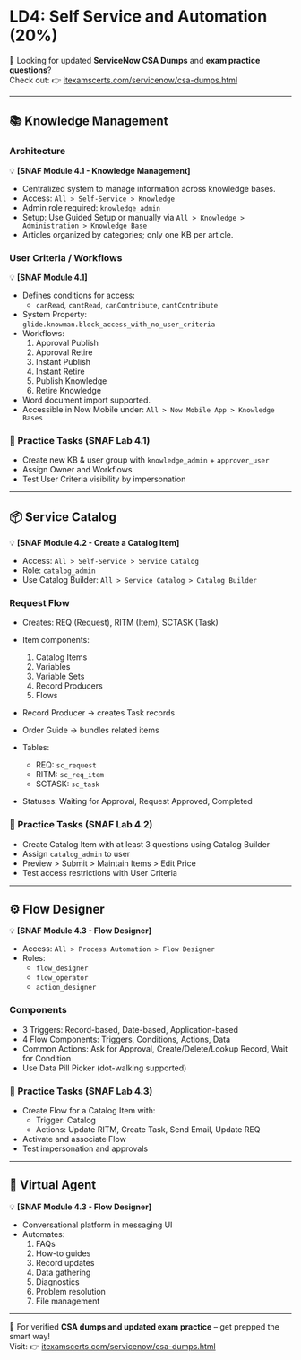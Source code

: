 # LD4: Self Service and Automation (20%)

🔗 Looking for updated **ServiceNow CSA Dumps** and **exam practice questions**?  
Check out: 👉 [itexamscerts.com/servicenow/csa-dumps.html](https://www.itexamscerts.com/servicenow/csa-dumps.html)

---

## 📚 Knowledge Management

### Architecture
💡 **[SNAF Module 4.1 - Knowledge Management]**

- Centralized system to manage information across knowledge bases.
- Access: `All > Self-Service > Knowledge`
- Admin role required: `knowledge_admin`
- Setup: Use Guided Setup or manually via `All > Knowledge > Administration > Knowledge Base`
- Articles organized by categories; only one KB per article.

### User Criteria / Workflows
💡 **[SNAF Module 4.1]**

- Defines conditions for access:
  - `canRead`, `cantRead`, `canContribute`, `cantContribute`
- System Property:  
  `glide.knowman.block_access_with_no_user_criteria`
- Workflows:
  1. Approval Publish
  2. Approval Retire
  3. Instant Publish
  4. Instant Retire
  5. Publish Knowledge
  6. Retire Knowledge
- Word document import supported.
- Accessible in Now Mobile under: `All > Now Mobile App > Knowledge Bases`

### 🧪 Practice Tasks (SNAF Lab 4.1)

- Create new KB & user group with `knowledge_admin` + `approver_user`
- Assign Owner and Workflows
- Test User Criteria visibility by impersonation

---

## 📦 Service Catalog

💡 **[SNAF Module 4.2 - Create a Catalog Item]**

- Access: `All > Self-Service > Service Catalog`
- Role: `catalog_admin`
- Use Catalog Builder: `All > Service Catalog > Catalog Builder`

### Request Flow

- Creates: REQ (Request), RITM (Item), SCTASK (Task)
- Item components:
  1. Catalog Items
  2. Variables
  3. Variable Sets
  4. Record Producers
  5. Flows

- Record Producer → creates Task records
- Order Guide → bundles related items
- Tables:
  - REQ: `sc_request`
  - RITM: `sc_req_item`
  - SCTASK: `sc_task`

- Statuses: Waiting for Approval, Request Approved, Completed

### 🧪 Practice Tasks (SNAF Lab 4.2)

- Create Catalog Item with at least 3 questions using Catalog Builder
- Assign `catalog_admin` to user
- Preview > Submit > Maintain Items > Edit Price
- Test access restrictions with User Criteria

---

## ⚙️ Flow Designer

💡 **[SNAF Module 4.3 - Flow Designer]**

- Access: `All > Process Automation > Flow Designer`
- Roles:
  - `flow_designer`
  - `flow_operator`
  - `action_designer`

### Components

- 3 Triggers: Record-based, Date-based, Application-based
- 4 Flow Components: Triggers, Conditions, Actions, Data
- Common Actions: Ask for Approval, Create/Delete/Lookup Record, Wait for Condition
- Use Data Pill Picker (dot-walking supported)

### 🧪 Practice Tasks (SNAF Lab 4.3)

- Create Flow for a Catalog Item with:
  - Trigger: Catalog
  - Actions: Update RITM, Create Task, Send Email, Update REQ
- Activate and associate Flow
- Test impersonation and approvals

---

## 🤖 Virtual Agent

💡 **[SNAF Module 4.3 - Flow Designer]**

- Conversational platform in messaging UI
- Automates:
  1. FAQs
  2. How-to guides
  3. Record updates
  4. Data gathering
  5. Diagnostics
  6. Problem resolution
  7. File management

---

🔗 For verified **CSA dumps and updated exam practice** – get prepped the smart way!  
Visit: 👉 [itexamscerts.com/servicenow/csa-dumps.html](https://www.itexamscerts.com/servicenow/csa-dumps.html)
